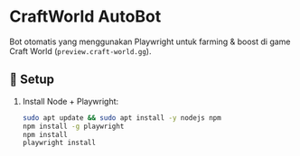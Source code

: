 # CraftWorld AutoBot

Bot otomatis yang menggunakan Playwright untuk farming & boost di game Craft World (`preview.craft-world.gg`).

## 🚀 Setup 

1. Install Node + Playwright:
   ```bash
   sudo apt update && sudo apt install -y nodejs npm
   npm install -g playwright
   npm install
   playwright install
